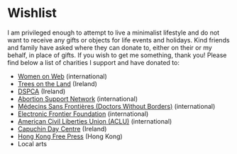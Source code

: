 # Wishlist

I am privileged enough to attempt to live a minimalist lifestyle and do not want to receive any gifts or objects for life events and holidays. Kind friends and family have asked where they can donate to, either on their or my behalf, in place of gifts. If you wish to get me something, thank you! Please find below a list of charities I support and have donated to:

* [Women on Web](https://www.womenonweb.org/en/donate) (international)
* [Trees on the Land](https://www.treesontheland.com/donate-sponsor) (Ireland)
* [DSPCA](https://www.dspca.ie/donate/) (Ireland)
* [Abortion Support Network](https://www.asn.org.uk/donate/) (international)
* [Médecins Sans Frontières (Doctors Without Borders)](https://www.msf.org) (international)
* [Electronic Frontier Foundation](https://supporters.eff.org/donate/join-4) (international)
* [American Civil Liberties Union (ACLU)](https://action.aclu.org/give/donate-to-aclu-multistep) (international)
* [Capuchin Day Centre](https://www.capuchindaycentre.ie/Capuchin_Day_Centre_2013/Capuchin_Day_Centre_-_Donations.html) (Ireland)
* [Hong Kong Free Press](https://www.hongkongfp.com/support-hkfp/) (Hong Kong)
* Local arts
